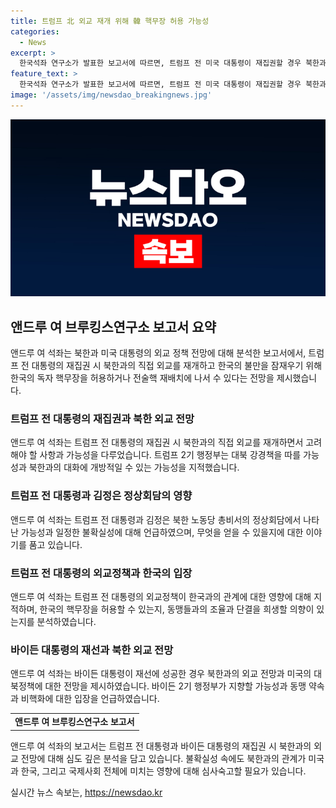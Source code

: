 ```yaml
---
title: 트럼프 北 외교 재개 위해 韓 핵무장 허용 가능성
categories:
  - News
excerpt: >
  한국석좌 연구소가 발표한 보고서에 따르면, 트럼프 전 미국 대통령이 재집권할 경우 북한과의 직접 외교를 재개하는 데 한국의 불만을 잠재우기 위해 한국의 독자 핵무장을 허용하거나 전술핵 재배치 등에 나설 수 있다는 전망이 나왔다. 또한 트럼프 전 대통령이 북한과의 거래를 성사시키기 위해 동맹들과의 조율과 단결을 희생할 의향이 바이든 대통령보다 더 있을 수 있다는 언급이 있었다. 이에 대해 한국의 대북 정책에 영향을 미칠 가능성과 북한과의 거래로 형성될 수 있는 관계적 상황에 대한 우려가 제기되었다.
feature_text: >
  한국석좌 연구소가 발표한 보고서에 따르면, 트럼프 전 미국 대통령이 재집권할 경우 북한과의 직접 외교를 재개하는 데 한국의 불만을 잠재우기 위해 한국의 독자 핵무장을 허용하거나 전술핵 재배치 등에 나설 수 있다는 전망이 나왔다. 또한 트럼프 전 대통령이 북한과의 거래를 성사시키기 위해 동맹들과의 조율과 단결을 희생할 의향이 바이든 대통령보다 더 있을 수 있다는 언급이 있었다. 이에 대해 한국의 대북 정책에 영향을 미칠 가능성과 북한과의 거래로 형성될 수 있는 관계적 상황에 대한 우려가 제기되었다.
image: '/assets/img/newsdao_breakingnews.jpg'
---
```


<p><img src="/assets/img/newsdao_breakingnews.jpg" alt="bookingtag 속보" /></p>

<h2 data-ke-size="size26">앤드루 여 브루킹스연구소 보고서 요약</h2>

<p data-ke-size="size16">앤드루 여 석좌는 북한과 미국 대통령의 외교 정책 전망에 대해 분석한 보고서에서, 트럼프 전 대통령의 재집권 시 북한과의 직접 외교를 재개하고 한국의 불만을 잠재우기 위해 한국의 독자 핵무장을 허용하거나 전술핵 재배치에 나서 수 있다는 전망을 제시했습니다.</p>

<h3 data-ke-size="size24">트럼프 전 대통령의 재집권과 북한 외교 전망</h3>

<p data-ke-size="size16">앤드루 여 석좌는 트럼프 전 대통령의 재집권 시 북한과의 직접 외교를 재개하면서 고려해야 할 사항과 가능성을 다루었습니다. 트럼프 2기 행정부는 대북 강경책을 따를 가능성과 북한과의 대화에 개방적일 수 있는 가능성을 지적했습니다.</p>

<h3 data-ke-size="size24">트럼프 전 대통령과 김정은 정상회담의 영향</h3>

<p data-ke-size="size16">앤드루 여 석좌는 트럼프 전 대통령과 김정은 북한 노동당 총비서의 정상회담에서 나타난 가능성과 일정한 불확실성에 대해 언급하였으며, 무엇을 얻을 수 있을지에 대한 이야기를 품고 있습니다.</p>

<h3 data-ke-size="size24">트럼프 전 대통령의 외교정책과 한국의 입장</h3>

<p data-ke-size="size16">앤드루 여 석좌는 트럼프 전 대통령의 외교정책이 한국과의 관계에 대한 영향에 대해 지적하며, 한국의 핵무장을 허용할 수 있는지, 동맹들과의 조율과 단결을 희생할 의향이 있는지를 분석하였습니다.</p>

<h3 data-ke-size="size24">바이든 대통령의 재선과 북한 외교 전망</h3>

<p data-ke-size="size16">앤드루 여 석좌는 바이든 대통령이 재선에 성공한 경우 북한과의 외교 전망과 미국의 대북정책에 대한 전망을 제시하였습니다. 바이든 2기 행정부가 지향할 가능성과 동맹 약속과 비핵화에 대한 입장을 언급하였습니다.</p>

<table>
    <tr>
        <td style="text-align: center; height: 17px;"><b>앤드루 여 브루킹스연구소 보고서</b></td>
    </tr>
</table>

<p data-ke-size="size16">앤드루 여 석좌의 보고서는 트럼프 전 대통령과 바이든 대통령의 재집권 시 북한과의 외교 전망에 대해 심도 깊은 분석을 담고 있습니다. 불확실성 속에도 북한과의 관계가 미국과 한국, 그리고 국제사회 전체에 미치는 영향에 대해 심사숙고할 필요가 있습니다.</p>
실시간 뉴스 속보는, <a href="https://newsdao.kr" rel="dofollow">https://newsdao.kr</a>


